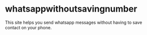 # whatsappwithoutsavingnumber
This site helps you send whatsapp messages without having to save contact on your phone.
